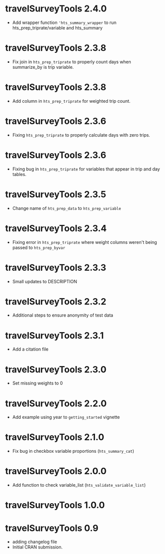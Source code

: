 # travelSurveyTools 2.4.0

- Add wrapper function `'hts_summary_wrapper` to run hts_prep_triprate/variable and hts_summary

# travelSurveyTools 2.3.8

- Fix join in  `hts_prep_triprate` to properly count days when summarize_by is trip variable. 

# travelSurveyTools 2.3.8

- Add column in `hts_prep_triprate` for weighted trip count. 


# travelSurveyTools 2.3.6

- Fixing `hts_prep_triprate` to properly calculate days with zero trips.

# travelSurveyTools 2.3.6

- Fixing bug in `hts_prep_triprate` for variables that appear in trip and day tables.

# travelSurveyTools 2.3.5

- Change name of `hts_prep_data` to `hts_prep_variable`

# travelSurveyTools 2.3.4

- Fixing error in `hts_prep_triprate` where weight columns weren't being passed to `hts_prep_byvar`

# travelSurveyTools 2.3.3

- Small updates to DESCRIPTION

# travelSurveyTools 2.3.2

- Additional steps to ensure anonymity of test data

#  travelSurveyTools 2.3.1

- Add a citation file

# travelSurveyTools 2.3.0

- Set missing weights to 0

# travelSurveyTools 2.2.0

- Add example using year to `getting_started` vignette


# travelSurveyTools 2.1.0

- Fix bug in checkbox variable proportions (`hts_summary_cat`)

# travelSurveyTools 2.0.0

- Add function to check variable_list (`hts_validate_variable_list`)

# travelSurveyTools 1.0.0

# travelSurveyTools 0.9

* adding changelog file
* Initial CRAN submission.
